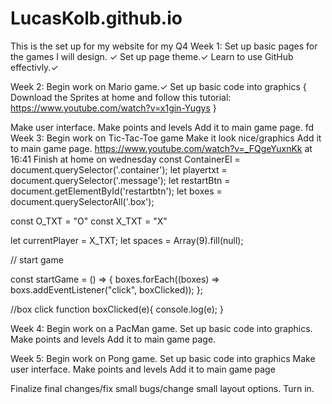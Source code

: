 # LucasKolb.github.io
This is the set up for my website for my Q4 
Week 1:
Set up basic pages for the games I will design. ✓
Set up page theme.✓
Learn to use GitHub effectivly.✓

Week 2:
Begin work on Mario game.✓
Set up basic code into graphics
{
Download the Sprites at home and follow this tutorial: https://www.youtube.com/watch?v=x1gin-Yugys
} 

Make user interface.
Make points and levels
Add it to main game page.
fd
Week 3:
Begin work on Tic-Tac-Toe game
Make it look nice/graphics
Add it to main game page.
https://www.youtube.com/watch?v=_FQgeYuxnKk at 16:41
Finish at home on wednesday
const ContainerEl = document.querySelector('.container');
let playertxt = document.querySelector('.message');
let restartBtn = document.getElementById('restartbtn');
let boxes = document.querySelectorAll('.box');

const O_TXT = "O"
const X_TXT = "X"


let currentPlayer = X_TXT;
let spaces = Array(9).fill(null);

// start game

const startGame = () => {
  boxes.forEach((boxes) => boxs.addEventListener("click", boxClicked));
};

//box click
function boxClicked(e){
  console.log(e);
}




Week 4:
Begin work on a PacMan game.
Set up basic code into graphics.
Make points and levels
Add it to main game page.

Week 5:
Begin work on Pong game.
Set up basic code into graphics
Make user interface.
Make points and levels
Add it to main game page




Finalize final changes/fix small bugs/change small layout options.
Turn in.
